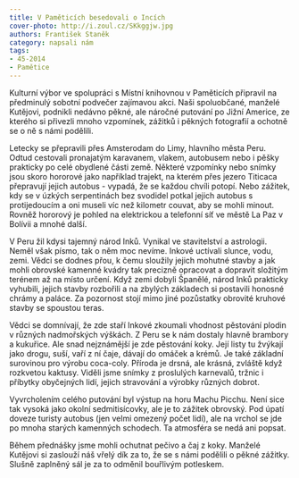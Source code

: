 ```yaml
---
title: V Paměticích besedovali o Incích
cover-photo: http://i.zoul.cz/SKkggjw.jpg
authors: František Staněk
category: napsali nám
tags: 
- 45-2014
- Pamětice
---
```

Kulturní výbor ve spolupráci s Místní knihovnou v Paměticích připravil na předminulý sobotní podvečer zajímavou akci. Naši spoluobčané, manželé Kutějovi, podnikli nedávno pěkné, ale náročné putování po Jižní Americe, ze kterého si přivezli mnoho vzpomínek, zážitků i pěkných fotografií a ochotně se o ně s námi podělili.

Letecky se přepravili přes Amsterodam do Limy, hlavního města Peru. Odtud cestovali pronajatým karavanem, vlakem, autobusem nebo i pěšky prakticky po celé obydlené části země. Některé vzpomínky nebo snímky jsou skoro hororové jako například trajekt, na kterém přes jezero Titicaca přepravují jejich autobus - vypadá, že se každou chvíli potopí. Nebo zážitek, kdy se v úzkých serpentinách bez svodidel potkal jejich autobus s protijedoucím a oni museli víc než kilometr couvat, aby se mohli minout. Rovněž hororový je pohled na elektrickou a telefonní síť ve městě La Paz v Bolívii a mnohé další.

 V Peru žil kdysi tajemný národ Inků. Vynikal ve stavitelství a astrologii. Neměl však písmo, tak o něm moc nevíme. Inkové uctívali slunce, vodu, zemi. Vědci se dodnes přou, k čemu sloužily jejich mohutné stavby a jak mohli obrovské kamenné kvádry tak precizně opracovat a dopravit složitým terénem až na místo určení. Když zemi dobyli Španělé, národ Inků prakticky vyhubili, jejich stavby rozbořili a na zbylých základech si postavili honosné chrámy a paláce. Za pozornost stojí mimo jiné pozůstatky obrovité kruhové stavby se spoustou teras.

Vědci se domnívají, že zde staří Inkové zkoumali vhodnost pěstování plodin v různých nadmořských výškách. Z Peru se k nám dostaly hlavně brambory a kukuřice. Ale snad nejznámější je zde pěstování koky. Její listy tu žvýkají jako drogu, suší, vaří z ní čaje, dávají do omáček a krémů. Je také základní surovinou pro výrobu coca-coly. Příroda je drsná, ale krásná, zvláště když rozkvetou kaktusy. Viděli jsme snímky z proslulých karnevalů, tržnic i příbytky obyčejných lidí, jejich stravování a výrobky různých dobrot. 

Vyvrcholením celého putování byl výstup na horu Machu Picchu. Není sice tak vysoká jako okolní sedmitisícovky, ale je to zážitek obrovský. Pod úpatí doveze turisty autobus (jen velmi omezený počet lidí), ale na vrchol se jde po mnoha starých kamenných schodech. Ta atmosféra se nedá ani popsat.

 Během přednášky jsme mohli ochutnat pečivo a čaj z koky. Manželé Kutějovi si zaslouží náš vřelý dík za to, že se s námi podělili o pěkné zážitky. Slušně zaplněný sál je za to odměnil bouřlivým potleskem. 
